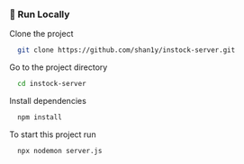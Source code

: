 ### :running: Run Locally

Clone the project

```bash
  git clone https://github.com/shan1y/instock-server.git
```

Go to the project directory

```bash
  cd instock-server
```

Install dependencies

```bash
  npm install
```
To start this project run

```bash
  npx nodemon server.js
```
